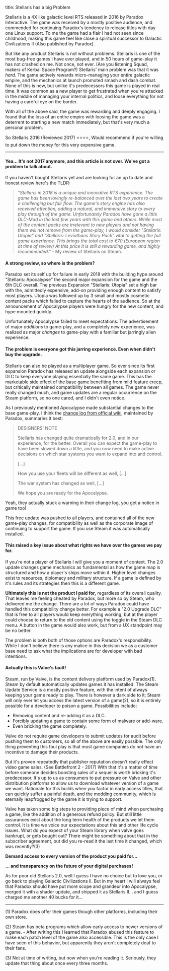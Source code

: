 title: Stellaris has a big Problem

Stellaris is a 4X like galactic level RTS released in 2016 by Paradox Interactive. The game was received by a mostly positive audience, and commended for continuing Paradox's tendency to release titles with day one Linux support. To me the game had a flair I had not seen since childhood, making this game feel like close a spiritual successor to Galactic Civilizations II (Also published by Paradox).

But like any product Stellaris is not without problems. Stellaris is one of the most bug-free games I have ever played, and in 50 hours of game-play it has not crashed on me. Not once, not ever. (Are you listening Squad, makers of Kerbal Space Program?) Stellaris' main problem was that it was *hard*. The game actively rewards micro-managing your entire galactic empire, and the mechanics at launch promoted smash and dash combat. None of this is new, but unlike it's predecessors this game is played in real time. It was common as a new player to get frustrated when you're attacked in the middle of managing your internal politics, and loose everything for not having a careful eye on the border.

With all of the above said, the game was rewarding and deeply engaging. I found that the loss of an entire empire with loosing the game was a deterrent to starting a new match immediately, but that's very much a personal problem. 

So Stellaris 2016 (Reviewed 2017) ⭐️⭐️⭐️⭐️, Would recommend if you're willing to put down the money for this very expensive game.

---

#### Yea... It's not 2017 anymore, and this article is not over. We've got a problem to talk about.

If you haven't bought Stellaris yet and are looking for an up to date and honest review here's the TLDR:

> *"Stellaris in 2018 is a unique and innovative RTS experience. The game has been lovingly re-balanced over the last two years to create a challenging but fair flow. The game's story engine has also received attention, adding a natural, and immersive story to every play through of the game. Unfortunately Paradox have gone a little DLC-Mad in the last few years with this game and others. While most of the content packs are irrelevant to new players and not having them will not remove from the game-play, I would consider "Stellaris: Utopia" and "Stellaris: Leviathans Story Pack" vital to getting the full game experience. This brings the total cost to €70 (European region at time of review) At this price it is still a rewarding game, and highly recommended."* - My review of Stellaris on Steam.

#### A strong review, so where is the problem?

Paradox set its self up for failure in early 2018 with the building hype around "Stellaris: Apocalypse" the second major expansion for the game and the 6th DLC overall. The previous Expansion "Stellaris: Utopia" set a high bar with the, admittedly expensive, add-on providing enough content to satisfy most players. Utopia was followed up by 3 small and mostly cosmetic content packs which failed to capture the hearts of the audience. So at the announcement of Apocalypse players were hungry for the new content, and hype mounted quickly. 

Unfortunately Apocalypse failed to meet expectations. The advertisement of major *additions* to game-play, and a completely new experience, was realized as major *changes* to game-play with a familiar but jarringly alien experience.

#### The problem is everyone got this jarring experience. Even when didn't buy the upgrade.

Stellaris can also be played as a multiplayer game. So ever since its first expansion Paradox has released an update alongside each expansion or DLC to keep everyone playing essentially the same game. This has the marketable side effect of the base game benefiting from mild feature creep, but critically maintained compatibility between all games. The game never really changed much, and game updates are a regular occurrence on the Steam platform, so no one cared, and I didn't even notice.

As I previously mentioned Apocalypse made substantial changes to the base game-play. I think the [change log from official wiki](https://stellaris.paradoxwikis.com/Patch_2.0), maintained by Paradox, summaries it best:

> DESIGNERS' NOTE
> 
> Stellaris has changed quite dramatically for 2.0, and in our experience, for the better. Overall you can expect the game-play to have been slowed down a little, and you now need to make active decisions on which star systems you want to expand into and control. 
> 
> [...]
> 
> How you use your fleets will be different as well, [...]
> 
> The war system has changed as well, [...]
> 
> We hope you are ready for the Apocalypse. 

Yeah, they actually stuck a warning in their change log, you get a notice in game too!

This free update was pushed to all players, and contained all of the new game-play changes, for compatibility as well as the corporate image of continuing to support the game. If you use Steam it was automatically installed.
 
#### This raised a key issue about what rights we have over the games we pay for. 

If you're not a player of Stellaris I will give you a moment of context. The 2.0 update changes game mechanics as fundamental as how the game map is structured and how a player's ships move within it. Higher level changes exist to resources, diplomacy and military structure. If a game is defined by it's rules and its strategies then this is a different game.

**Ultimately this is not the product I paid for,** regardless of its overall quality. That leaves me feeling cheated by Paradox, but more so by Steam, who delivered me the change. There are a lot of ways Paradox could have handled this compatibility change better. For example a "2.0 Upgrade DLC" that is free to all players would keep everything working, but at the player could choose to return to the old content using the toggle in the Steam DLC menu. A button in the game would also work, but from a UX standpoint may be no better. 

The problem is both both of those options are Paradox's responsibility. While I don't believe there is any malice in this decision we as a customer base need to ask what the implications are for developer with bad intentions.

#### Actually this is Valve's fault!

Steam, run by Valve, is the content delivery platform used by Paradox(1). Steam by default automatically updates games it has installed. The Steam Update Service is a mostly positive feature, with the intent of always keeping your game ready to play. There is however a dark side to it; Steam will only ever let you access the latest version of a game(2), so it is entirely possible for a developer to poison a game. Possibilities include:

 * Removing content and re-adding it as a DLC.
 * Forcibly updating a game to contain some form of malware or add-ware.
 * Even bricking the game completely. 

Valve do not require game developers to submit updates for audit before pushing them to customers, so all of the above are easily possible. The only thing preventing this foul play is that most game companies do not have an incentive to damage their products. 

But it's proven repeatedly that publisher reputation doesn't really effect video game sales. (See Battlefront 2 - 2017) With that it's a matter of time before someone decides boosting sales of a sequel is worth bricking it's predecessor. It's up to us as consumers to put pressure on Valve and other distribution platforms to allow us to download whatever version of a game we want. Rationale for this builds when you factor in early access titles, that can quickly suffer a painful death, and the modding community, which is eternally leapfrogged by the game it is trying to support. 

Valve has taken some big steps to providing piece of mind when purchasing a game, like the addition of a generous refund policy. But still little assurances exist about the long term health of the products we let them control. It is time we voice our expectations about this and other life cycle issues. What do you expect of your Steam library when valve goes bankrupt, or gets bought out? There might be something about that in the subscriber agreement, but did you re-read it the last time it changed, which was recently?(3) 

**Demand access to every version of the product you paid for...**

**... and transparency on the future of your digital purchases!**

As for poor old Stellaris 2.0, well I guess I have no choice but to love you, or go back to playing Galactic Civilizations II. But in my heart I will always feel that Paradox should have put more scope and grandeur into Apocalypse, merged it with a shader update, and shipped it as Stellaris II... and I guess charged me another 40 bucks for it...

---

(1) Paradox does offer their games though other platforms, including their own store.

(2) Steam has beta programs which allow early access to newer versions of a game. - After writing this I learned that Paradox abused this feature to make each patch level of the game also accessible. This is the only case I have seen of this behavior, but apparently they aren't completely deaf to their fans.

(3) Not at time of writing, but now when you're reading it. Seriously, they update that thing about once every three months. 
